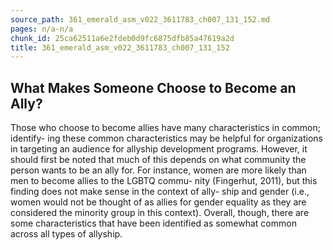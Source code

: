 ```yaml
---
source_path: 361_emerald_asm_v022_3611783_ch007_131_152.md
pages: n/a-n/a
chunk_id: 25ca62511a6e2fdeb0d9fc6875dfb85a47619a2d
title: 361_emerald_asm_v022_3611783_ch007_131_152
---
```

## What Makes Someone Choose to Become an Ally?

Those who choose to become allies have many characteristics in common; identify- ing these common characteristics may be helpful for organizations in targeting an audience for allyship development programs. However, it should first be noted that much of this depends on what community the person wants to be an ally for. For instance, women are more likely than men to become allies to the LGBTQ commu- nity (Fingerhut, 2011), but this finding does not make sense in the context of ally- ship and gender (i.e., women would not be thought of as allies for gender equality as they are considered the minority group in this context). Overall, though, there are some characteristics that have been identified as somewhat common across all types of allyship.
